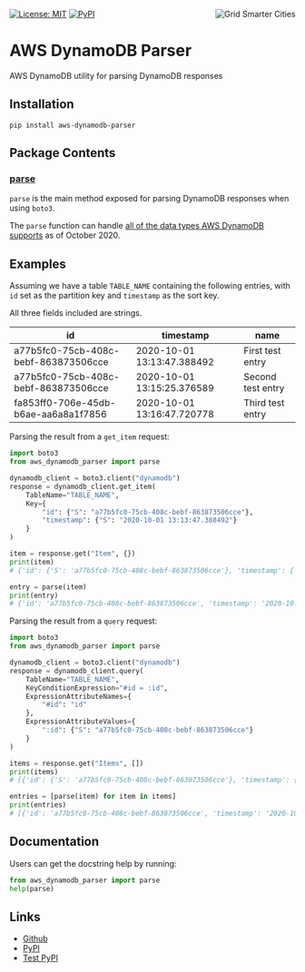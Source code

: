 [<img align="right" alt="Grid Smarter Cities" src="https://s3.eu-west-2.amazonaws.com/open-source-resources/grid_smarter_cities_small.png">](https://www.gridsmartercities.com/)

[![License: MIT](https://img.shields.io/badge/License-MIT-brightgreen.svg)](https://opensource.org/licenses/MIT)
[![PyPI](https://img.shields.io/pypi/v/aws-dynamodb-parser.svg?color=brightgreen)](https://pypi.org/project/aws-dynamodb-parser/)

# AWS DynamoDB Parser

AWS DynamoDB utility for parsing DynamoDB responses

## Installation
```
pip install aws-dynamodb-parser
```

## Package Contents
### [parse](https://github.com/gridsmartercities/aws-dynamodb-parser/blob/master/aws_dynamodb_parser/utils.py#L4)
`parse` is the main method exposed for parsing DynamoDB responses when using `boto3`.

The `parse` function can handle [all of the data types AWS DynamoDB supports](https://boto3.amazonaws.com/v1/documentation/api/latest/_modules/boto3/dynamodb/types.html) as of October 2020.

## Examples
Assuming we have a table `TABLE_NAME` containing the following entries, with `id` set as the partition key and `timestamp` as the sort key.

All three fields included are strings.

|id                                  |timestamp                 |name             |
|------------------------------------|--------------------------|-----------------|
|a77b5fc0-75cb-408c-bebf-863873506cce|2020-10-01 13:13:47.388492|First test entry |
|a77b5fc0-75cb-408c-bebf-863873506cce|2020-10-01 13:15:25.376589|Second test entry|
|fa853ff0-706e-45db-b6ae-aa6a8a1f7856|2020-10-01 13:16:47.720778|Third test entry |


Parsing the result from a `get_item` request:

```py
import boto3
from aws_dynamodb_parser import parse

dynamodb_client = boto3.client("dynamodb")
response = dynamodb_client.get_item(
    TableName="TABLE_NAME",
    Key={
        "id": {"S": "a77b5fc0-75cb-408c-bebf-863873506cce"},
        "timestamp": {"S": "2020-10-01 13:13:47.388492"}
    }
)

item = response.get("Item", {})
print(item)
# {'id': {'S': 'a77b5fc0-75cb-408c-bebf-863873506cce'}, 'timestamp': {'S': '2020-10-01 13:13:47.388492'}, 'name': {'S': 'First test entry'}}

entry = parse(item)
print(entry)
# {'id': 'a77b5fc0-75cb-408c-bebf-863873506cce', 'timestamp': '2020-10-01 13:13:47.388492', 'name': 'First test entry'}
```

Parsing the result from a `query` request:

```py
import boto3
from aws_dynamodb_parser import parse

dynamodb_client = boto3.client("dynamodb")
response = dynamodb_client.query(
    TableName="TABLE_NAME",
    KeyConditionExpression="#id = :id",
    ExpressionAttributeNames={
        "#id": "id"
    },
    ExpressionAttributeValues={
        ":id": {"S": "a77b5fc0-75cb-408c-bebf-863873506cce"}
    }
)

items = response.get("Items", [])
print(items)
# [{'id': {'S': 'a77b5fc0-75cb-408c-bebf-863873506cce'}, 'timestamp': {'S': '2020-10-01 13:13:47.388492'}, 'name': {'S': 'First test entry'}}, {'id': {'S': 'a77b5fc0-75cb-408c-bebf-863873506cce'}, 'timestamp': {'S': '2020-10-01 13:15:25.376589'}, 'name': {'S': 'Second test entry'}}]

entries = [parse(item) for item in items]
print(entries)
# [{'id': 'a77b5fc0-75cb-408c-bebf-863873506cce', 'timestamp': '2020-10-01 13:13:47.388492, 'name': 'First test entry'}, {'id': 'a77b5fc0-75cb-408c-bebf-863873506cce', 'timestamp': '2020-10-01 13:15:25.376589', 'name': 'Second test entry'}]
```

## Documentation
Users can get the docstring help by running:
```py
from aws_dynamodb_parser import parse
help(parse)
```

## Links
- [Github](https://github.com/gridsmartercities/aws-dynamodb-parser)
- [PyPI](https://pypi.org/project/aws-dynamodb-parser/)
- [Test PyPI](https://test.pypi.org/project/aws-dynamodb-parser/)